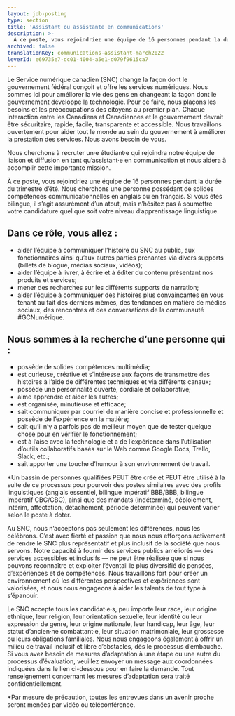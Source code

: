 ```yaml
---
layout: job-posting
type: section
title: 'Assistant ou assistante en communications'
description: >-
  À ce poste, vous rejoindriez une équipe de 16 personnes pendant la durée du trimestre d’été. Nous cherchons une personne possédant de solides compétences communicationnelles en anglais ou en français . Si vous êtes bilingue, il s’agit assurément d’un atout, mais n’hésitez pas à soumettre votre candidature quel que soit votre niveau d’apprentissage linguistique.
archived: false
translationKey: communications-assistant-march2022
leverId: e69735e7-dc01-4004-a5e1-d079f9615ca7
---
```


Le Service numérique canadien (SNC) change la façon dont le gouvernement fédéral conçoit et offre les services numériques. Nous sommes ici pour améliorer la vie des gens en changeant la façon dont le gouvernement développe la technologie. Pour ce faire, nous plaçons les besoins et les préoccupations des citoyens au premier plan. Chaque interaction entre les Canadiens et Canadiennes et le gouvernement devrait être sécuritaire, rapide, facile, transparente et accessible. Nous travaillons ouvertement pour aider tout le monde au sein du gouvernement à améliorer la prestation des services. Nous avons besoin de vous.

Nous cherchons à recruter un·e étudiant·e qui rejoindra notre équipe de liaison et diffusion en tant qu’assistant·e en communication et nous aidera à accomplir cette importante mission.

À ce poste, vous rejoindriez une équipe de 16 personnes pendant la durée du trimestre d’été. Nous cherchons une personne possédant de solides compétences communicationnelles en anglais ou en français. Si vous êtes bilingue, il s’agit assurément d’un atout, mais n’hésitez pas à soumettre votre candidature quel que soit votre niveau d’apprentissage linguistique.

## Dans ce rôle, vous allez : 

* aider l’équipe à communiquer l’histoire du SNC au public, aux fonctionnaires ainsi qu’aux autres parties prenantes via divers supports (billets de blogue, médias sociaux, vidéos);
* aider l’équipe à livrer, à écrire et à éditer du contenu présentant nos produits et services;
* mener des recherches sur les différents supports de narration;
* aider l’équipe à communiquer des histoires plus convaincantes en vous tenant au fait des derniers mèmes, des tendances en matière de médias sociaux, des rencontres et des conversations de la communauté #GCNumérique.

## Nous sommes à la recherche d’une personne qui :

* possède de solides compétences multimédia;
* est curieuse, créative et s’intéresse aux façons de transmettre des histoires à l’aide de différentes techniques et via différents canaux; 
* possède une personnalité ouverte, cordiale et collaborative;
* aime apprendre et aider les autres;
* est organisée, minutieuse et efficace;
* sait communiquer par courriel de manière concise et professionnelle et possède de l’expérience en la matière;
* sait qu’il n’y a parfois pas de meilleur moyen que de tester quelque chose pour en vérifier le fonctionnement;
* est à l’aise avec la technologie et a de l’expérience dans l’utilisation d’outils collaboratifs basés sur le Web comme Google Docs, Trello, Slack, etc.;
* sait apporter une touche d’humour à son environnement de travail.

*Un bassin de personnes qualifiées PEUT être créé et PEUT être utilisé à la suite de ce processus pour pourvoir des postes similaires avec des profils linguistiques (anglais essentiel, bilingue impératif BBB/BBB, bilingue impératif CBC/CBC), ainsi que des mandats (indéterminé, déploiement, intérim, affectation, détachement, période déterminée) qui peuvent varier selon le poste à doter.

Au SNC, nous n’acceptons pas seulement les différences, nous les célébrons. C’est avec fierté et passion que nous nous efforçons activement de rendre le SNC plus représentatif et plus inclusif de la société que nous servons. Notre capacité à fournir des services publics améliorés — des services accessibles et inclusifs — ne peut être réalisée que si nous pouvons reconnaître et exploiter l’éventail le plus diversifié de pensées, d’expériences et de compétences. Nous travaillons fort pour créer un environnement où les différentes perspectives et expériences sont valorisées, et nous nous engageons à aider les talents de tout type à s’épanouir.

Le SNC accepte tous les candidat·e·s, peu importe leur race, leur origine ethnique, leur religion, leur orientation sexuelle, leur identité ou leur expression de genre, leur origine nationale, leur handicap, leur âge, leur statut d’ancien·ne combattant·e, leur situation matrimoniale, leur grossesse ou leurs obligations familiales. Nous nous engageons également à offrir un milieu de travail inclusif et libre d’obstacles, dès le processus d’embauche. Si vous avez besoin de mesures d’adaptation à une étape ou une autre du processus d’évaluation, veuillez envoyer un message aux coordonnées indiquées dans le lien ci-dessous pour en faire la demande. Tout renseignement concernant les mesures d’adaptation sera traité confidentiellement. 

*Par mesure de précaution, toutes les entrevues dans un avenir proche seront menées par vidéo ou téléconférence.

